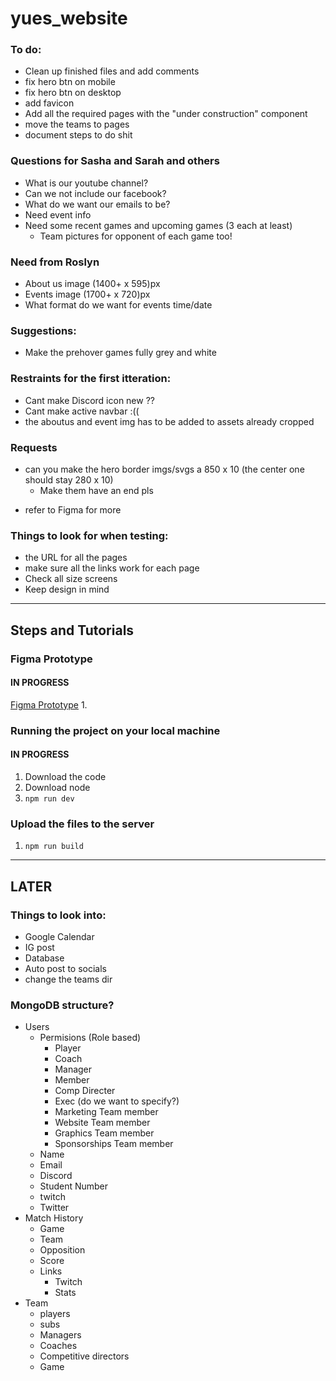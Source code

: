 # yues_website

### To do:
- Clean up finished files and add comments
- fix hero btn on mobile
- fix hero btn on desktop
- add favicon
- Add all the required pages with the "under construction" component
- move the teams to pages 
- document steps to do shit

### Questions for Sasha and Sarah and others
- What is our youtube channel?
- Can we not include our facebook?
- What do we want our emails to be?
- Need event info
- Need some recent games and upcoming games (3 each at least)
    - Team pictures for opponent of each game too!

### Need from Roslyn
- About us image (1400+ x 595)px
- Events image (1700+ x 720)px
- What format do we want for events time/date

### Suggestions:
- Make the prehover games fully grey and white

### Restraints for the first itteration:
- Cant make Discord icon new ??
- Cant make active navbar :((
- the aboutus and event img has to be added to assets already cropped 

### Requests
- can you make the hero border imgs/svgs a 850 x 10 (the center one should stay 280 x 10)
    - Make them have an end pls
* refer to Figma for more

### Things to look for when testing:
- the URL for all the pages
- make sure all the links work for each page
- Check all size screens
- Keep design in mind

--------------------------------------

## Steps and Tutorials

### Figma Prototype
#### IN PROGRESS

[Figma Prototype](https://www.figma.com/proto/U5EAS9EbPx4KpyezKQaguB/YUES-2022-23-WEBSITE?node-id=304%3A3189&scaling=scale-down-width&page-id=53%3A2&starting-point-node-id=304%3A3189)
1. 
### Running the project on your local machine
#### IN PROGRESS

1. Download the code
2. Download node
3. `npm run dev`

### Upload the files to the server

1. `npm run build`

--------------------------------------

## LATER

### Things to look into:
- Google Calendar
- IG post 
- Database
- Auto post to socials
- change the teams dir

### MongoDB structure?
- Users
    - Permisions (Role based)
        - Player
        - Coach
        - Manager
        - Member
        - Comp Directer
        - Exec (do we want to specify?)
        - Marketing Team member
        - Website Team member
        - Graphics Team member
        - Sponsorships Team member
    - Name
    - Email
    - Discord
    - Student Number
    - twitch
    - Twitter
- Match History
    - Game
    - Team
    - Opposition 
    - Score
    - Links
        - Twitch
        - Stats
- Team
    - players
    - subs
    - Managers
    - Coaches
    - Competitive directors
    - Game


